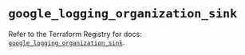 # `google_logging_organization_sink`

Refer to the Terraform Registry for docs: [`google_logging_organization_sink`](https://registry.terraform.io/providers/hashicorp/google-beta/6.32.0/docs/resources/google_logging_organization_sink).
